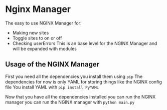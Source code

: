 # Nginx Manager

The easy to use NGINX Manager for:
 * Making new sites
 * Toggle sites to on or off
 * Checking userErrors
 This is an base level for the NGINX Manager and will be expanded with modules 
 
 
 ## Usage of the NGINX Manager
First you need all the dependencies you install them using ```pip``` 
The dependencies for now is only YAML for storing things like the NGINX config file
You install YAML with 
```pip install PyYAML```

Now that you have all the dependencies installed you can run the NGINX manager
you can run the NGINX manager with ```python main.py```
